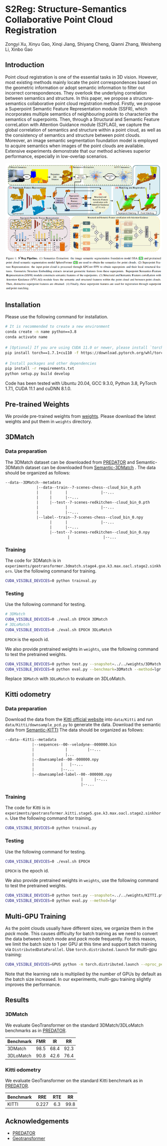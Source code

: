 # S2Reg: Structure-Semantics Collaborative Point Cloud Registration

Zongyi Xu, Xinyu Gao, Xinqi Jiang, Shiyang Cheng, Qianni Zhang, Weisheng Li, Xinbo Gao

## Introduction

Point cloud registration is one of the essential tasks in 3D vision. However, most existing methods mainly
locate the point correspondences based on the geometric information or adopt semantic information to filter
out incorrect correspondences. They overlook the underlying correlation between semantics and structure.
In this paper, we propose a structure-semantics collaborative point cloud registration method. Firstly, we
propose a Superpoint Semantic Feature Representation module (SSFR), which incorporates multiple semantics of neighbouring points to characterize the semantics of superpoints. Then, through a Structural and
Semantic Feature correLation with Attention Guidance module (S2FLAG), we capture the global correlation of semantics and structure within a point cloud, as well as the consistency of semantics and structure
between point clouds. Moreover, an image semantic segmentation foundation model is employed to acquire semantics when images of the point clouds are available. Extensive experiments demonstrate that our
method achieves superior performance, especially in low-overlap scenarios.

![](assets/benchmark.png)


## Installation

Please use the following command for installation.

```bash
# It is recommended to create a new environment
conda create -n name python==3.8
conda activate name

# [Optional] If you are using CUDA 11.0 or newer, please install `torch==1.7.1+cu110`
pip install torch==1.7.1+cu110 -f https://download.pytorch.org/whl/torch_stable.html

# Install packages and other dependencies
pip install -r requirements.txt
python setup.py build develop
```

Code has been tested with Ubuntu 20.04, GCC 9.3.0, Python 3.8, PyTorch 1.7.1, CUDA 11.1 and cuDNN 8.1.0.

## Pre-trained Weights

We provide pre-trained weights from [weights](https://pan.baidu.com/s/1wKk-PtAKfF3UjzW4N4oalQ?pwd=qn5r). Please download the latest weights and put them in `weights` directory.

## 3DMatch

### Data preparation

The 3DMatch dataset can be downloaded from [PREDATOR](https://github.com/prs-eth/OverlapPredator) and Semantic-3DMatch dataset can be downloaded from [Semantic-3DMatch](https://pan.baidu.com/s/1-uQTf47WC1fh07PGhTr2uQ?pwd=sffc) . The data should be organized as follows:

```text
--data--3DMatch--metadata
              |--data--train--7-scenes-chess--cloud_bin_0.pth
              |     |      |               |--...
              |     |      |--...
              |     |--test--7-scenes-redkitchen--cloud_bin_0.pth
              |            |               |--...
              |            |--...
              |--label--train--7-scenes-chess--cloud_bin_0.npy
                    |      |               |--...
                    |      |--...
                    |--test--7-scenes-redkitchen--cloud_bin_0.npy
                            |               |--...
``` 
### Training

The code for 3DMatch is in `experiments/geotransformer.3dmatch.stage4.gse.k3.max.oacl.stage2.sinkhorn`. Use the following command for training.

```bash
CUDA_VISIBLE_DEVICES=0 python trainval.py
```

### Testing

Use the following command for testing.

```bash
# 3DMatch
CUDA_VISIBLE_DEVICES=0 ./eval.sh EPOCH 3DMatch
# 3DLoMatch
CUDA_VISIBLE_DEVICES=0 ./eval.sh EPOCH 3DLoMatch
```

`EPOCH` is the epoch id.

We also provide pretrained weights in `weights`, use the following command to test the pretrained weights.

```bash
CUDA_VISIBLE_DEVICES=0 python test.py --snapshot=../../weights/3DMatch.pth.tar --benchmark=3DMatch
CUDA_VISIBLE_DEVICES=0 python eval.py --benchmark=3DMatch --method=lgr
```

Replace `3DMatch` with `3DLoMatch` to evaluate on 3DLoMatch.

## Kitti odometry

### Data preparation

Download the data from the [Kitti official website](http://www.cvlibs.net/datasets/kitti/eval_odometry.php) into `data/Kitti` and run `data/Kitti/downsample_pcd.py` to generate the data. Download the semantic data from  [Semantic-KITTI](https://pan.baidu.com/s/1YHGWaFfwP36r7fnnF6f0VA?pwd=959u) The data should be organized as follows:

```text
--data--Kitti--metadata
            |--sequences--00--velodyne--000000.bin
            |              |         |--...
            |              |...
            |--downsampled--00--000000.npy
            |            |   |--...
            |            |--...
            |--downsampled-label--00--000000.npy
                                  |     |--...
                                  |--...
```

### Training

The code for Kitti is in `experiments/geotransformer.kitti.stage5.gse.k3.max.oacl.stage2.sinkhorn`. Use the following command for training.

```bash
CUDA_VISIBLE_DEVICES=0 python trainval.py
```

### Testing

Use the following command for testing.

```bash
CUDA_VISIBLE_DEVICES=0 ./eval.sh EPOCH
```

`EPOCH` is the epoch id.

We also provide pretrained weights in `weights`, use the following command to test the pretrained weights.

```bash
CUDA_VISIBLE_DEVICES=0 python test.py --snapshot=../../weights/KITTI.pth.tar
CUDA_VISIBLE_DEVICES=0 python eval.py --method=lgr
```


## Multi-GPU Training

As the point clouds usually have different sizes, we organize them in the *pack* mode. This causes difficulty for batch training as we need to convert the data between *batch* mode and *pack* mode frequently. For this reason, we limit the batch size to 1 per GPU at this time and support batch training via `DistributedDataParallel`. Use `torch.distributed.launch` for multi-gpu training:

```bash
CUDA_VISIBLE_DEVICES=GPUS python -m torch.distributed.launch --nproc_per_node=NGPUS trainval.py
```

Note that the learning rate is multiplied by the number of GPUs by default as the batch size increased. In our experiments, multi-gpu training slightly improves the performance.

## Results

### 3DMatch

We evaluate GeoTransformer on the standard 3DMatch/3DLoMatch benchmarks as in [PREDATOR](https://arxiv.org/abs/2011.13005).

| Benchmark |  FMR  |  IR   |  RR   |
| :-------- | :---: | :---: | :---: |
| 3DMatch   | 98.5  | 68.4  | 92.3  |
| 3DLoMatch | 90.8  | 42.6  | 76.4  |

### Kitti odometry

We evaluate GeoTransformer on the standard Kitti benchmark as in [PREDATOR](https://arxiv.org/abs/2011.13005).

| Benchmark |  RRE  |  RTE  |  RR   |
| :-------- | :---: | :---: | :---: |
| KITTI  | 0.227 |  6.3  | 99.8  |

## Acknowledgements

- [PREDATOR](https://github.com/prs-eth/OverlapPredator)
- [Geotransformer](https://github.com/qinzheng93/GeoTransformer)






